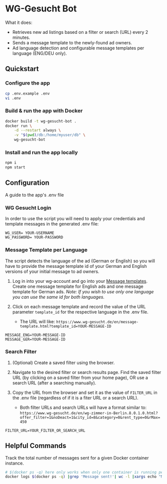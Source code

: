 # WG-Gesucht Bot

What it does:

- Retrieves new ad listings based on a filter or search (URL) every 2 minutes.
- Sends a message template to the newly-found ad owners.
- Ad language detection and configurable message templates per language (ENG/DEU only).

## Quickstart

### Configure the app

```bash
cp .env.example .env
vi .env
```

### Build & run the app with Docker

```bash
docker build -t wg-gesucht-bot .
docker run \
    -d --restart always \
    -v "$(pwd)/db:/home/myuser/db" \
    wg-gesucht-bot
```

### Install and run the app locally

```bash
npm i
npm start
```

## Configuration

A guide to the app's .env file

### WG Gesucht Login

In order to use the script you will need to apply your credentials and template messages in the generated .env file:

```dotenv
WG_USER= YOUR-USERNAME
WG_PASSWORD= YOUR-PASSWORD
```

### Message Template per Language

The script detects the language of the ad (German or English) so you will have to provide the message template id of your German and English versions of your initial message to ad owners.

1. Log in into your wg-account and go into your [Message templates](https://www.wg-gesucht.de/en/mein-wg-gesucht-message-templates.html). Create one message template for English ads and one message template for German ads. *Note: If you wish to use only one language you can use the same id for both languages.*

2. Click on each message template and record the value of the URL parameter `template_id` for the respective language in the .env file.

    - The URL will like: `https://www.wg-gesucht.de/en/message-template.html?template_id=YOUR-MESSAGE-ID`

```dotenv
MESSAGE_ENG=YOUR-MESSAGE-ID
MESSAGE_GER=YOUR-MESSAGE-ID
```

### Search Filter

1. (Optional) Create a saved filter using the browser.

2. Navigate to the desired filter or search results page. Find the saved filter URL (by clicking on a saved filter from your home page), OR use a search URL (after a searching manually).

3. Copy the URL from the browser and set it as the value of `FILTER_URL` in the .env file (regardless of if it is a fiter URL or a search URL).

    - Both filter URLs and search URLs will have a format similar to: `https://www.wg-gesucht.de/en/wg-zimmer-in-Berlin.8.0.1.0.html?offer_filter=1&noDeact=1&city_id=8&category=0&rent_type=0&rMax=450`

```dotenv
FILTER_URL=YOUR_FILTER_OR_SEARCH_URL
```

## Helpful Commands

Track the total number of messages sent for a given Docker container instance.

```bash
# $(docker ps -q) here only works when only one container is running per Docker Daemon.
docker logs $(docker ps -q) |grep 'Message sent!'| wc -l |xargs echo "Messages Sent:"
```
